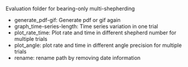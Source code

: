 Evaluation folder for bearing-only multi-shepherding

- generate_pdf-gif: Generate pdf or gif again
- graph_time-series-length: Time series variation in one trial
- plot_rate_time: Plot rate and time in different shepherd number for multiple trials
- plot_angle: plot rate and time in different angle precision for multiple trials
- rename: rename path by removing date information